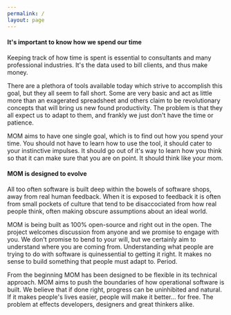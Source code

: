 ```yaml
---
permalink: /
layout: page
---
```


#### It's important to know how we spend our time

Keeping track of how time is spent is essential to consultants and many
professional industries. It's the data used to bill clients, and thus make
money.

There are a plethora of tools available today which strive to accomplish this
goal, but they all seem to fall short. Some are very basic and act as little
more than an exagerated spreadsheet and others claim to be revolutionary
concepts that will bring us new found productivity. The problem is that they
all expect us to adapt to them, and frankly we just don't have the time or
patience.

MOM aims to have one single goal, which is to find out how you spend your time.
You should not have to learn how to use the tool, it should cater to your
instinctive impulses. It should go out of it's way to learn how you think so
that it can make sure that you are on point. It should think like your mom.

#### MOM is designed to evolve

All too often software is built deep within the bowels of software shops, away
from real human feedback. When it is exposed to feedback it is often from small
pockets of culture that tend to be disaccociated from how real people think,
often making obscure assumptions about an ideal world.

MOM is being built as 100% open-source and right out in the open. The project
welcomes discussion from anyone and we promise to engage with you. We don't
promise to bend to your will, but we certainly aim to understand where you are
coming from. Understanding what people are trying to do with software is
quinessential to getting it right. It makes no sense to build something that
people must adapt to. Period.

From the beginning MOM has been designed to be flexible in its technical
approach. MOM aims to push the boundaries of how operational software is built.
We believe that if done right, progress can be uninhibited and natural. If it
makes people's lives easier, people will make it better... for free. The
problem at effects developers, designers and great thinkers alike.
